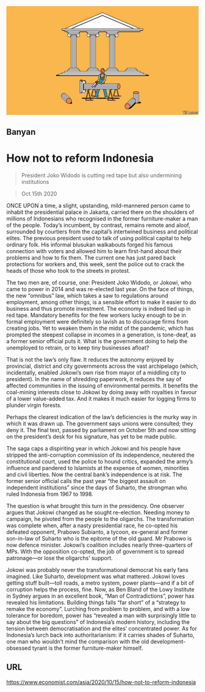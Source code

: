 ![](./images/20201017_ASD001_0.jpg)

## Banyan

# How not to reform Indonesia

> President Joko Widodo is cutting red tape but also undermining institutions

> Oct 15th 2020

ONCE UPON a time, a slight, upstanding, mild-mannered person came to inhabit the presidential palace in Jakarta, carried there on the shoulders of millions of Indonesians who recognised in the former furniture-maker a man of the people. Today’s incumbent, by contrast, remains remote and aloof, surrounded by courtiers from the capital’s intertwined business and political elites. The previous president used to talk of using political capital to help ordinary folk. His informal blusukan walkabouts forged his famous connection with voters and allowed him to learn first-hand about their problems and how to fix them. The current one has just pared back protections for workers and, this week, sent the police out to crack the heads of those who took to the streets in protest.

The two men are, of course, one: President Joko Widodo, or Jokowi, who came to power in 2014 and was re-elected last year. On the face of things, the new “omnibus” law, which takes a saw to regulations around employment, among other things, is a sensible effort to make it easier to do business and thus promote investment. The economy is indeed tied up in red tape. Mandatory benefits for the few workers lucky enough to be in formal employment were definitely so lavish as to discourage firms from creating jobs. Yet to weaken them in the midst of the pandemic, which has prompted the steepest collapse in incomes in a generation, is tone-deaf, as a former senior official puts it. What is the government doing to help the unemployed to retrain, or to keep tiny businesses afloat?

That is not the law’s only flaw. It reduces the autonomy enjoyed by provincial, district and city governments across the vast archipelago (which, incidentally, enabled Jokowi’s own rise from mayor of a middling city to president). In the name of shredding paperwork, it reduces the say of affected communities in the issuing of environmental permits. It benefits the coal-mining interests close to Jokowi by doing away with royalties in favour of a lower value-added tax. And it makes it much easier for logging firms to plunder virgin forests.

Perhaps the clearest indication of the law’s deficiencies is the murky way in which it was drawn up. The government says unions were consulted; they deny it. The final text, passed by parliament on October 5th and now sitting on the president’s desk for his signature, has yet to be made public.

The saga caps a dispiriting year in which Jokowi and his people have stripped the anti-corruption commission of its independence, neutered the constitutional court, used the police to hound critics, expanded the army’s influence and pandered to Islamists at the expense of women, minorities and civil liberties. Now the central bank’s independence is at risk. The former senior official calls the past year “the biggest assault on independent institutions” since the days of Suharto, the strongman who ruled Indonesia from 1967 to 1998.

The question is what brought this turn in the presidency. One observer argues that Jokowi changed as he sought re-election. Needing money to campaign, he pivoted from the people to the oligarchs. The transformation was complete when, after a nasty presidential race, he co-opted his defeated opponent, Prabowo Subianto, a tycoon, ex-general and former son-in-law of Suharto who is the epitome of the old guard. Mr Prabowo is now defence minister. Jokowi’s coalition includes nearly three-quarters of MPs. With the opposition co-opted, the job of government is to spread patronage—or lose the oligarchs’ support.

Jokowi was probably never the transformational democrat his early fans imagined. Like Suharto, development was what mattered. Jokowi loves getting stuff built—toll roads, a metro system, power plants—and if a bit of corruption helps the process, fine. Now, as Ben Bland of the Lowy Institute in Sydney argues in an excellent book, “Man of Contradictions”, power has revealed his limitations. Building things falls “far short” of a “strategy to remake the economy”. Lurching from problem to problem, and with a low tolerance for boredom, power has “revealed a man with surprisingly little to say about the big questions” of Indonesia’s modern history, including the tension between democratisation and the elites’ concentrated power. As for Indonesia’s lurch back into authoritarianism: if it carries shades of Suharto, one man who wouldn’t mind the comparison with the old development-obsessed tyrant is the former furniture-maker himself.

## URL

https://www.economist.com/asia/2020/10/15/how-not-to-reform-indonesia
